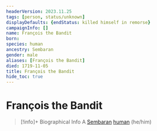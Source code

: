 ```yaml
---
headerVersion: 2023.11.25
tags: [person, status/unknown]
displayDefaults: {endStatus: killed himself in remorse}
campaignInfo: []
name: François the Bandit
born:
species: human
ancestry: Sembaran
gender: male
aliases: [François the Bandit]
died: 1719-11-05
title: François the Bandit
hide_toc: true
---
```

# François the Bandit
>[!info]+ Biographical Info
> A [Sembaran](<../../gazetteer/greater-sembara/sembara/sembara.md>) [human](<../../species/humans/humans.md>) (he/him)
> 

